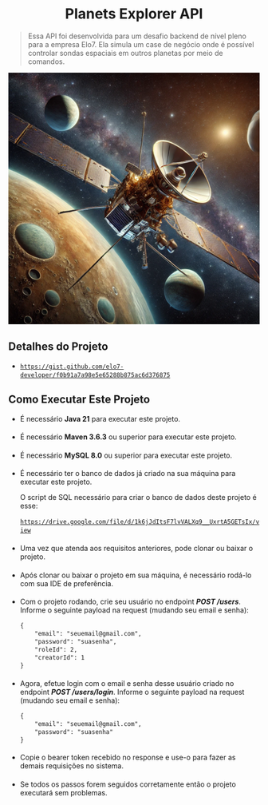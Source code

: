 <h1 align="center">Planets Explorer API</h1>

> Essa API foi desenvolvida para um desafio backend de nível pleno para a empresa Elo7. Ela simula um case de negócio onde é possível controlar sondas espaciais em outros planetas por meio de comandos.

![img.png](img.png)

## Detalhes do Projeto
* <a href="https://gist.github.com/elo7-developer/f0b91a7a98e5e65288b875ac6d376875">`https://gist.github.com/elo7-developer/f0b91a7a98e5e65288b875ac6d376875`</a>
####

## Como Executar Este Projeto
* É necessário **Java 21** para executar este projeto.
####
* É necessário **Maven 3.6.3** ou superior para executar este projeto.
####
* É necessário **MySQL 8.0** ou superior para executar este projeto.
####
* É necessário ter o banco de dados já criado na sua máquina para executar este projeto.

  O script de SQL necessário para criar o banco de dados deste projeto é esse:

  <a href="https://drive.google.com/file/d/1k6jJdItsF7lvVALXq9__UxrtA5GETsIx/view">`https://drive.google.com/file/d/1k6jJdItsF7lvVALXq9__UxrtA5GETsIx/view`</a>
####
* Uma vez que atenda aos requisitos anteriores, pode clonar ou baixar o projeto.
####
* Após clonar ou baixar o projeto em sua máquina, é necessário rodá-lo com sua IDE de preferência.
####
* Com o projeto rodando, crie seu usuário no endpoint **_POST /users_**.  Informe o seguinte payload na request (mudando seu email e senha):
  
      { 
          "email": "seuemail@gmail.com",
          "password": "suasenha",
          "roleId": 2,
          "creatorId": 1
      }
####
* Agora, efetue login com o email e senha desse usuário criado no endpoint **_POST /users/login_**. Informe o seguinte payload na request (mudando seu email e senha):

      {
          "email": "seuemail@gmail.com",
          "password": "suasenha"
      }
####
* Copie o bearer token recebido no response e use-o para fazer as demais requisições no sistema.
####
* Se todos os passos forem seguidos corretamente então o projeto executará sem problemas.


